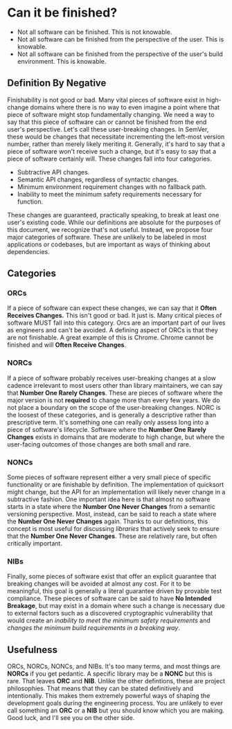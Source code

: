 # Can it be finished?
- Not all software can be finished. This is not knowable.
- Not all software can be finished from the perspective of the user. This is knowable.
- Not all software can be finished from the perspective of the user's build environment. This is knowable.

## Definition By Negative
Finishability is not good or bad. Many vital pieces of software exist in high-change domains where there is no way to even imagine a point where that piece of software might stop fundamentally changing. We need a way to say that this piece of software can or cannot be finished from the end user's perspective. Let's call these user-breaking changes. In SemVer, these would be changes that necessitate incrementing the left-most version number, rather than merely likely meriting it. Generally, it's hard to say that a piece of software won't receive such a change, but it's easy to say that a piece of software certainly will. These changes fall into four categories.  

- Subtractive API changes.
- Semantic API changes, regardless of syntactic changes.
- Minimum environment requirement changes with no fallback path.
- Inability to meet the minimum safety requirements necessary for function.

These changes are guaranteed, practically speaking, to break at least one user's existing code. While our definitions are absolute for the purposes of this document, we recognize that's not useful. Instead, we propose four major categories of software. These are unlikely to be labeled in most applications or codebases, but are important as ways of thinking about dependencies.

## Categories
### ORCs
If a piece of software can expect these changes, we can say that it **Often Receives Changes.** This isn't good or bad. It just is. Many critical pieces of software MUST fall into this category. Orcs are an important part of our lives as engineers and can't be avoided. A defining aspect of ORCs is that they are not finishable. A great example of this is Chrome. Chrome cannot be finished and will **Often Receive Changes**.

### NORCs
If a piece of software probably receives user-breaking changes at a slow cadence irrelevant to most users other than library maintainers, we can say that **Number One Rarely Changes**. These are pieces of software where the major version is not __required__ to change more than every few years. We do not place a boundary on the scope of the user-breaking changes. NORC is the loosest of these categories, and is generally a descriptive rather than prescriptive term. It's something one can really only assess long into a piece of software's lifecycle. Software where the **Number One Rarely Changes** exists in domains that are moderate to high change, but where the user-facing outcomes of those changes are both small and rare.

### NONCs
Some pieces of software represent either a very small piece of specific functionality or are finishable by definition. The implementation of quicksort might change, but the API for an implementation will likely never change in a subtractive fashion. One important idea here is that almost no software starts in a state where the **Number One Never Changes** from a semantic versioning perspective. Most, instead, can be said to reach a state where the **Number One Never Changes** again. Thanks to our definitions, this concept is most useful for discussing *libraries* that actively seek to ensure that the **Number One Never Changes**. These are relatively rare, but often critically important.

### NIBs
Finally, some pieces of software exist that offer an explicit guarantee that breaking changes will be avoided at almost any cost. For it to be meaningful, this goal is generally a literal guarantee driven by provable test compliance. These pieces of software can be said to have **No Intended Breakage**, but may exist in a domain where such a change is necessary due to external factors such as a discovered cryptographic vulnerability that would create an *inability to meet the minimum safety requirements* and *changes the minimum build requirements in a breaking way*. 

## Usefulness
ORCs, NORCs, NONCs, and NIBs. It's too many terms, and most things are **NORCs** if you get pedantic. A specific library may be a **NONC** but this is rare. That leaves **ORC** and **NIB**. Unlike the other defintions, these are project philosophies. That means that they can be stated definitively and intentionally. This makes them extremely powerful ways of shaping the development goals during the engineering process. You are unlikely to ever call something an **ORC** or a **NIB** but you should know which you are making. Good luck, and I'll see you on the other side.

